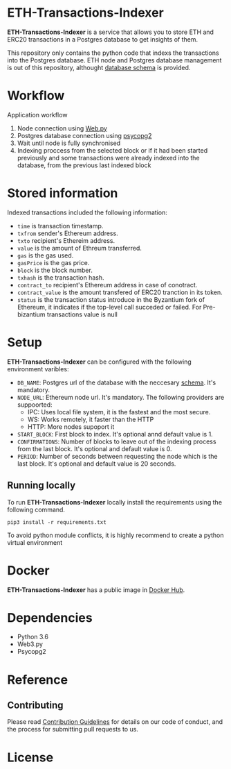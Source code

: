 # ETH-Transactions-Indexer

**ETH-Transactions-Indexer** is a service that allows you to store ETH and ERC20 transactions in a Postgres database to get insights of them.

This repository only contains the python code that indexs the transactions into the Postgres database. ETH node and Postgres database management is out of this repository, althought [database schema]([db-schema.sql](https://github.com/swapper-org/eth-transactions-indexer/blob/main/db-schema.sql)) is provided.


# Workflow

Application workflow

1. Node connection using [Web.py](https://web3py.readthedocs.io/en/stable/)
2. Postgres database connection using [psycopg2](https://www.psycopg.org)
3. Wait until node is fully synchronised
4. Indexing proccess from the selected block or if it had been started previously and some transactions were already indexed into the database, from the previous last indexed block


# Stored information

Indexed transactions included the following information:

- `time` is transaction timestamp.
- `txfrom` sender's Ethereum address.
- `txto` recipient's Ethereim address.
- `value` is the amount of Ethreum transferred.
- `gas` is the gas used.
- `gasPrice` is the gas price.
- `block` is the block number.
- `txhash` is the transaction hash.
- `contract_to` recipient's Ethereum address in case of conotract.
- `contract_value` is the amount transfered of ERC20 tranction in its token.
- `status` is the transaction status introduce in the Byzantium fork of Ethereum, it indicates if the top-level call succeded or failed. For Pre-bizantium transactions value is null


# Setup

**ETH-Transactions-Indexer** can be configured with the following environment varibles:

- `DB_NAME`: Postgres url of the database with the neccesary [schema](db-schema.sql). It's mandatory.
- `NODE_URL`: Ethereum node url. It's mandatory. The following providers are suppoorted:
  - IPC: Uses local file system, it is the fastest and the most secure.
  - WS: Works remotely, it faster than the HTTP
  - HTTP: More nodes supoport it
- `START_BLOCK`: First block to index. It's optional annd default value is 1.
- `CONFIRMATIONS`: Number of blocks to leave out of the indexing process from the last block. It's optional and default value is 0.
- `PERIOD`: Number of seconds between requesting the node which is the last block. It's optional and default value is 20 seconds.

## Running locally

To run **ETH-Transactions-Indexer** locally install the requirements using the following command.

```
pip3 install -r requirements.txt
```

To avoid python module conflicts, it is highly recommend to create a python virtual environment


# Docker

**ETH-Transactions-Indexer** has a public image in [Docker Hub](https://hub.docker.com/r/nodechain/eth-transactions-indexer).

# Dependencies

- Python 3.6
- Web3.py
- Psycopg2

# Reference


## Contributing

Please read [Contribution Guidelines](https://github.com/swapper-org/eth-transactions-indexer/blob/main/CONTRIBUTING.md) for details on our code of conduct, and the process for submitting pull requests to us.

# License

